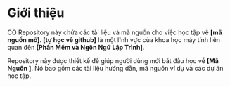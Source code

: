 # Giới thiệu
CO
Repository này chứa các tài liệu và mã nguồn cho việc học tập về **[mã nguồn mỡ]**. **[tự học về github]** là một lĩnh vực của khoa học máy tính liên quan đến **[Phần Mềm và Ngôn Ngữ Lập Trình]**.

Repository này được thiết kế để giúp người dùng mới bắt đầu học về **[Mã Nguồn ]**. Nó bao gồm các tài liệu hướng dẫn, mã nguồn ví dụ và các dự án học tập.
